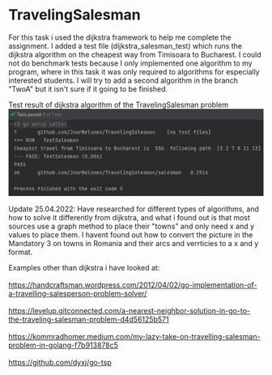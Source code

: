 # TravelingSalesman

For this task i used the dijkstra framework to help me complete the assignment. 
I added a test file (dijkstra_salesman_test) which runs the dijkstra algorithm on the cheapest way from Timisoara to Bucharest.
I could not do benchmark tests because I only implemented one algorithm to my program, where in this task it was only required to algorithms for especially interested students.
I will try to add a second algorithm in the branch "TwoA" but it isn't sure if it going to be finished.

Test result of dijkstra algorithm of the TravelingSalesman problem
![img_2.png](img_2.png)

Update 25.04.2022:
Have researched for different types of algorithms, and how to solve it differently from dijkstra, and what i found out is that most sources use a graph method to place their "towns" and only need x and y values to place them. I havent found out how to convert the picture in the Mandatory 3 on towns in Romania and their arcs and verrticies to a x and y format.   

Examples other than dijkstra i have looked at:<br/>  
  https://handcraftsman.wordpress.com/2012/04/02/go-implementation-of-a-travelling-salesperson-problem-solver/ <br/>  
  https://levelup.gitconnected.com/a-nearest-neighbor-solution-in-go-to-the-traveling-salesman-problem-d4d56125b571 <br/>  
  https://kommradhomer.medium.com/my-lazy-take-on-travelling-salesman-problem-in-golang-f7b913878c5 <br/>  
  https://github.com/dyxj/go-tsp <br/>  
